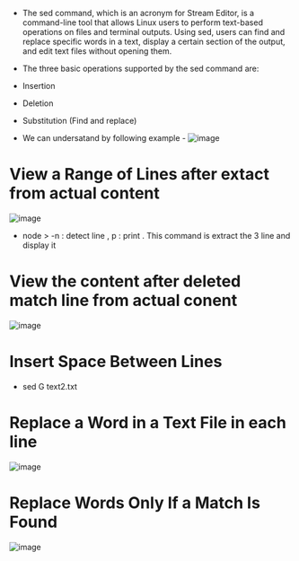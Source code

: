 - The sed command, which is an acronym for Stream Editor, is a command-line tool that allows Linux users to perform text-based operations on files and terminal outputs. Using sed, users can find and replace specific words in a text, display a certain section of the output, and edit text files without opening them.

- The three basic operations supported by the sed command are:

- Insertion
- Deletion
- Substitution (Find and replace)

- We can undersatand  by following example -
  ![image](https://github.com/abhiramdas99/linux-command-shell-script/assets/62290469/2786d16c-9437-46f2-a58b-569584cb72c0)

  
# View a Range of Lines after extact from actual content
![image](https://github.com/abhiramdas99/linux-command-shell-script/assets/62290469/5bbc69b2-976d-41a7-a967-f1932dc34435)
- node > -n : detect line , p : print . This command is extract the 3 line and display it
# View the content after deleted match line from actual conent 
![image](https://github.com/abhiramdas99/linux-command-shell-script/assets/62290469/317c4a5f-4461-458c-9762-fcfe6ccec5bf)
# Insert Space Between Lines
- sed G text2.txt

# Replace a Word in a Text File in each line 
![image](https://github.com/abhiramdas99/linux-command-shell-script/assets/62290469/c326de9f-59e9-416c-a011-d0f273f8ded8)

# Replace Words Only If a Match Is Found
![image](https://github.com/abhiramdas99/linux-command-shell-script/assets/62290469/fe598fac-5c3c-4f2e-bfb1-8dab9d457124)


